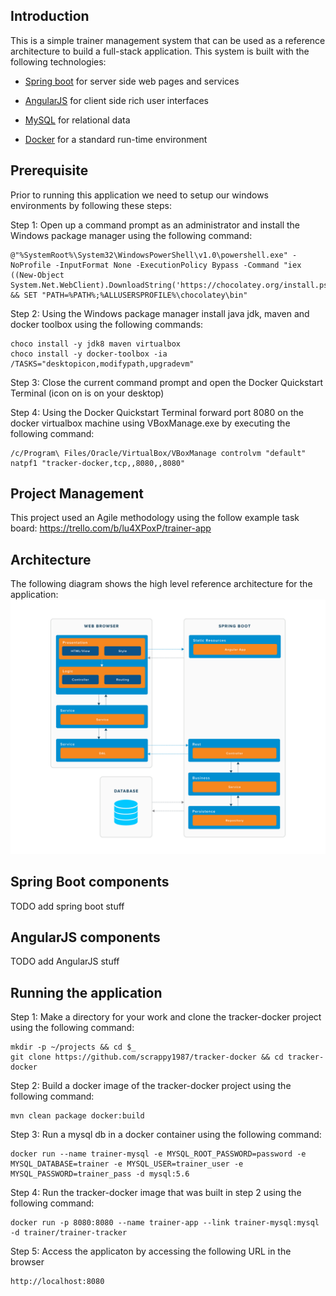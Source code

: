 Introduction 
-----------
This is a simple trainer management system that can be used as a reference architecture to build a full-stack application. This system is built with the following technologies:

-   [Spring boot](https://spring.io/projects/spring-boot) for server side web pages and services

-   [AngularJS](https://angularjs.org/) for client side rich user interfaces

-   [MySQL](https://www.mysql.com/) for relational data

-   [Docker](https://www.docker.com/) for a standard run-time environment

Prerequisite
-----
Prior to running this application we need to setup our windows environments by following these steps:

Step 1:
Open up a command prompt as an administrator and install the Windows package manager using the following command:
```
@"%SystemRoot%\System32\WindowsPowerShell\v1.0\powershell.exe" -NoProfile -InputFormat None -ExecutionPolicy Bypass -Command "iex ((New-Object System.Net.WebClient).DownloadString('https://chocolatey.org/install.ps1'))" && SET "PATH=%PATH%;%ALLUSERSPROFILE%\chocolatey\bin"
```
Step 2:
Using the Windows package manager install java jdk, maven and docker toolbox using the following commands:
```
choco install -y jdk8 maven virtualbox
choco install -y docker-toolbox -ia /TASKS="desktopicon,modifypath,upgradevm"
```
Step 3:
Close the current command prompt and open the Docker Quickstart Terminal (icon on is on your desktop)

Step 4:
Using the Docker Quickstart Terminal forward port 8080 on the docker virtualbox machine using VBoxManage.exe by executing the following command:
```
/c/Program\ Files/Oracle/VirtualBox/VBoxManage controlvm "default" natpf1 "tracker-docker,tcp,,8080,,8080"
```
Project Management
---------------
This project used an Agile methodology using the follow example task board: https://trello.com/b/lu4XPoxP/trainer-app

Architecture
---------------
The following diagram shows the high level reference architecture for the application: ![](./docs/img/architecture.jpg)

Spring Boot components
---------------
TODO add spring boot stuff

AngularJS components
---------------
TODO add AngularJS stuff

Running the application
-----
Step 1:
Make a directory for your work and clone the tracker-docker project using the following command:
```
mkdir -p ~/projects && cd $_
git clone https://github.com/scrappy1987/tracker-docker && cd tracker-docker
```
Step 2:
Build a docker image of the tracker-docker project using the following command:
```
mvn clean package docker:build
```
Step 3:
Run a mysql db in a docker container using the following command:
```
docker run --name trainer-mysql -e MYSQL_ROOT_PASSWORD=password -e MYSQL_DATABASE=trainer -e MYSQL_USER=trainer_user -e MYSQL_PASSWORD=trainer_pass -d mysql:5.6
```
Step 4:
Run the tracker-docker image that was built in step 2 using the following command:
```
docker run -p 8080:8080 --name trainer-app --link trainer-mysql:mysql -d trainer/trainer-tracker
```
Step 5:
Access the applicaton by accessing the following URL in the browser
```
http://localhost:8080
```
